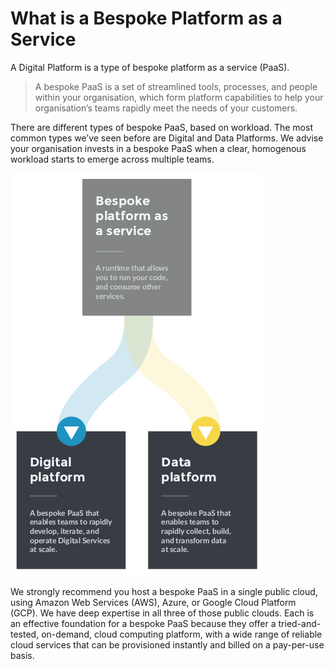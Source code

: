 # What is a Bespoke Platform as a Service

A Digital Platform is a type of bespoke platform as a service \(PaaS\). 

> A bespoke PaaS is a set of streamlined tools, processes, and people within your organisation, which form platform capabilities to help your organisation’s teams rapidly meet the needs of your customers.

There are different types of bespoke PaaS, based on workload. The most common types we’ve seen before are Digital and Data Platforms. We advise your organisation invests in a bespoke PaaS when a clear, homogenous workload starts to emerge across multiple teams.

![Two types of bespoke Platform as a Service](../.gitbook/assets/bespoke-paas.png)

We strongly recommend you host a bespoke PaaS in a single public cloud, using Amazon Web Services \(AWS\), Azure, or Google Cloud Platform \(GCP\). We have deep expertise in all three of those public clouds. Each is an effective foundation for a bespoke PaaS because they offer a tried-and-tested, on-demand, cloud computing platform, with a wide range of reliable cloud services that can be provisioned instantly and billed on a pay-per-use basis.

